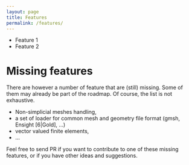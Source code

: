 ```yaml
---
layout: page
title: Features
permalink: /features/
---
```


  * Feature 1
  * Feature 2
  
  
# Missing features
There are however a number of feature that are (still) missing. Some
of them may already be part of the roadmap. Of course, the list is not
exhaustive.

  * Non-simplicial meshes handling,
  * a set of loader for common mesh and geometry file format (gmsh, Ensight [6|Gold], ...)
  * vector valued finite elements,
  * ...
  
Feel free to send PR if you want to contribute to one of these missing features, or if you have other ideas and suggestions.
